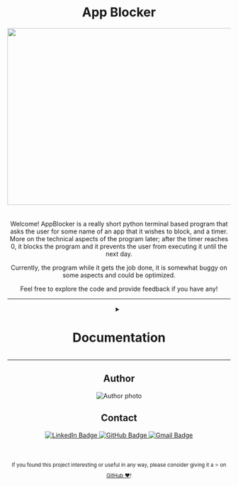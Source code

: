 <!-- HEADING -->

<h1 align="center">App Blocker</h1>

<div align="center">
  <img src="https://github.com/LopezIgnacio2201/appBlocker/assets/105466036/396b1098-1196-4cd8-a5c8-66cddafbb2b0" width="800" height="400">
</div>

<!-- END OF HEADING -->

<br>

<!-- START BLOCK OF DESCRIPTION -->

<p align="center"> Welcome! AppBlocker is a really short python terminal based program that asks the user for some name of an app that it wishes to block, and a timer. More on the technical
aspects of the program later; after the timer reaches 0, it blocks the program and it prevents the user from executing it until the next day.
</p>

<p align="center">Currently, the program while it gets the job done, it is somewhat buggy on some aspects and could be optimized.</p>

<p align="center"> Feel free to explore the code and provide feedback if you have any!</p>

<!-- END BLOCK OF DESCRIPTION -->

<hr>

<!-- START BLOCK OF DOCUMENTATION -->

<div align="center" id="user-content-toc">
  <details>
    <summary>
      <h1 align="center" id="documentation"> Documentation </h1>
    </summary>   

<p align="center">
  <strong>This project was made using:</strong>
</p>

<div align="center">
  <img src="https://github.com/tandpfun/skill-icons/blob/main/icons/VSCode-Dark.svg" width="100" height="100"/>
  <img src="https://github.com/tandpfun/skill-icons/blob/main/icons/Python-Dark.svg" width="100" height="100"/>
</div>

<hr>

<h4 align="center"> Installation and use:
</h4>

<!-- START TABLE -->

<table><tr><td valign="top" width="50%">
<br>

<p align="center">
  <em>Inside the main folder there will be two .py, "configScript.py" and "silentMode.py". To get started for the very first time, execute configScript.py, which would do some checks
  and functions call if needed (More on this below), it will also prompt for the AppName and the timer. As you can see, theres silentMode.py and silentMode.exe, both works the same however the .py may require installation of certain dependencies and resources, while the .exe does not.</em>
</p>
<br>
<p align="center">
  <em>The script would check if the windows registry key on "SOFTWARE\Microsoft\Windows\CurrentVersion\Policies\explorer" exists, if not, create it. It will also create the disallowRun key
  which will be used later to block the programs. Then it will check and add the script "silentMode.py" to startup, lastly, after prompting the user for appname and the timer, it will
  modify the config.json inside the json folder with the data provided.  </em>
</p>
<br>
<ul align="center">
  <li>AppName MUST BE identical to how the executable of the app is called, including the extension.</li>
  <li>The process of such app MUST ALSO BE either identical or really similar to the name of the app for the script to work correctly.</li>
  <li>KEEP IN MIND that due to how the program works, it can only block 1 app at a time. Surely there is a workaround, like creating multiple disallowRun keys and each storing 1 app, for example. </li>
</ul>

<p align="center">
  <em>After configScript.py was succesful, run silentMode.py (Or restart the computer to avoid any kind of issues, program should autorun by now), it will keep in the background as silent
  as possible, waiting and checking for processes related to the app that indicated to be blocked, once it detectes it, ergo the app is running, start the timer countdown. Once it reaches 0, it kills the process and sets on the windows registry "HKEY_CURRENT_USER\SOFTWARE\Microsoft\Windows\CurrentVersion\Policies\explorer\DisallowRun" a new string with name 1 and value data being the appname, which would prevent such app from executing.  </em>
</p>

<p align="center">
  <em>Keep in mind I'm a cybersecurity student, there is probably much room for optimization and bug fixing, feel free to modify and re-distribute the code as you like (I would appreciate some kind of mention)</em>
</p>

<br>

</td></tr></table>  

<!-- END TABLE -->

<br/>  
    
</details>

<!-- END BLOCK OF DOCUMENTATION -->

<hr>


<!-- START BLOCK AUTHOR/CONTACT -->

<h2 align="center">Author</h2>

<div align="center">
<img src="https://user-images.githubusercontent.com/105466036/233513753-5a5f04fb-4310-4a77-b282-1a0cbe8b0256.jpg" alt="Author photo" width=250 height=250>  
</div>

<h2 align="center">Contact</h2>

<div align="center">

  <p align="center">
  <a href="https://www.linkedin.com/in/ignacio-ariel-lopez/">
    <img src="https://img.shields.io/badge/-LinkedIn-0077B5?style=for-the-badge&logo=Linkedin&logoColor=white" alt="LinkedIn Badge">
  </a>
  
  <a href="https://github.com/LopezIgnacio2201">
    <img src="https://img.shields.io/badge/-GitHub-181717?style=for-the-badge&logo=GitHub&logoColor=white" alt="GitHub Badge">
  </a>
  
  <a href="mailto:lopezignacio2201@gmail.com">
    <img src="https://img.shields.io/badge/-Gmail-D14836?style=for-the-badge&logo=Gmail&logoColor=white" alt="Gmail Badge">
  </a>
</p>

</div>

<br>

<!-- START FOOTER -->

<p align="center">
  <sub>If you found this project interesting or useful in any way, please consider giving it a ⭐️ on <a href="[https://github.com/LopezIgnacio2201/cs50-archive]">GitHub ❤︎</a>!</sub>
</p>

<!-- END FOOTER -->